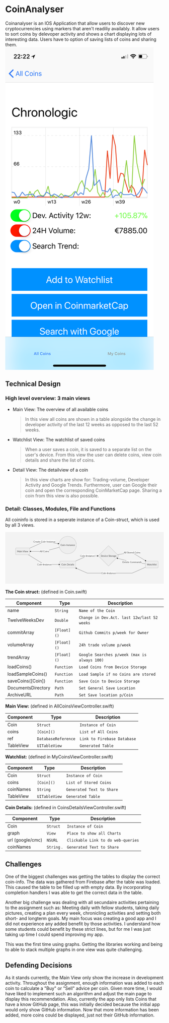 # CoinAnalyser
Coinanalyser is an IOS Application that allow users to discover new cryptocurrencies using markers that aren't readiliy availably. It allow users to sort coins by delevoper activity and shows a chart displaying lots of interesting data. Users have to option of saving lists of coins and sharing them. 
![Alt text](https://github.com/swcloud1/CoinAnalyser/blob/master/docs/screenshot2.png "Optional title")

## Technical Design
### High level overview: 3 main views

- Main View: The overview of all available coins
	> In this view all coins are shown in a table alongside the change in developer activity of the last 12 weeks as opposed to the last 52 weeks.

- Watchlist View: The watchlist of saved coins
	> When a user saves a coin, it is saved to a separate list on the user's device. From this view the user can delete coins, view coin details and share the list of coins. 

- Detail View: The detailview of a coin
	> In this view charts are show for: Trading-volume, Developer Activity and Google Trends. Furthermore, user can Google their coin and open the corresponding CoinMarketCap page. Sharing a coin from this view is also possible. 

### Detail: Classes, Modules, File and Functions
All coininfo is stored in a seperate instance of a Coin-struct, which is used by all 3 views. 

![Alt text](https://github.com/swcloud1/CoinAnalyser/blob/master/docs/diagram.png "Optional title")


**The Coin struct:** (defined in Coin.swift)

|Component  		|Type        |Description               |
|-------------------|------------|--------------------------|
|name				|`String`    |`Name of the Coin`|
|TwelveWeeksDev		|`Double`    |`Change in Dev.Act. last 12w/last 52 weeks`|
|commitArray        |`[Float]()` |`Github Commits p/week for Owner`|
|volumeArray        |`[Float]()` |`24h trade volume p/week`|
|trendArray         |`[Float]()` |`Google Searches p/week (max is always 100)`|
|loadCoins()        |`Function`  |`Load Coins from Device Storage`|
|loadSampleCoins() 	|`Function`  |`Load Sample if no Coins are stored`|
|saveCoins([Coin])  |`Function`  |`Save Coin to Device Storage`|
|DocumentsDirectory |`Path`      |`Set General Save Location`|
|ArchiveURL 		|`Path`      |`Set Save location p/Coin`|

**Main View:** (defined in AllCoinsViewController.swift)

|Component  		|Type        |Description               |
|-------------------|------------|--------------------------|
|Coin				|`Struct`    |`Instance of Coin`|
|coins				|`[Coin]()`  |`List of All Coins`|
|ref		        |`DatabaseReference` |`Link to Firebase Database`|
|TableView        	|`UITableView`|`Generated Table`|

**Watchlist:** (defined in MyCoinsViewController.swift)

|Component  		|Type        |Description               |
|-------------------|------------|--------------------------|
|Coin				|`Struct`    |`Instance of Coin`|
|coins				|`[Coin]()`  |`List of Stored Coins`|
|coinNames	        |`String` 	 |`Generated Text to Share `|
|TableView        	|`UITableView`|`Generated Table`|

**Coin Details:** (defined in CoinsDetailsViewController.swift)

|Component  		|Type        |Description               |
|-------------------|------------|--------------------------|
|Coin				|`Struct`    |`Instance of Coin`|
|graph				|`View`      |`Place to show all Charts`|
|url (google/cmc)	|`NSURL`     |`Clickable Link to do web-queries`|
|coinNames        	|`String` .  |`Generated Text to Share`|

## Challenges
One of the biggest challenges was getting the tables to display the correct coin-info. The data was gathered from Firebase after the table was loaded. This caused the table to be filled up with empty data. By incorporating completion handlers I was able to get the correct data in the table. 

Another big challenge was dealing with all secundaire activities pertaining to the assignment such as: Meeting daily with fellow students, taking daily pictures, creating a plan every week, chronicling activities and setting both short- and longterm goals. My main focus was creating a good app and I did not experience any added benefit by those activities. I understand how some students could benefit by these strict lines, but for me I was just taking up time 
I could spend improving my app. 

This was the first time using graphs. Getting the libraries working and being to able to stack multiple graphs in one view was quite challenging. 

## Defending Decisions
As it stands currently, the Main View only show the increase in development activity. Throughout the assignment, enough information was added to each coin to calculate a "Buy" or "Sell" advice per coin. Given more time, I would have liked to implement such an algorithm and adjust the main page to display this recommendation. Also, currently the app only lists Coins that have a know GitHub page, this was initially decided because the initial app would only show GitHub information. Now that more information has been added, more coins could be displayed, just not their GitHub information.
